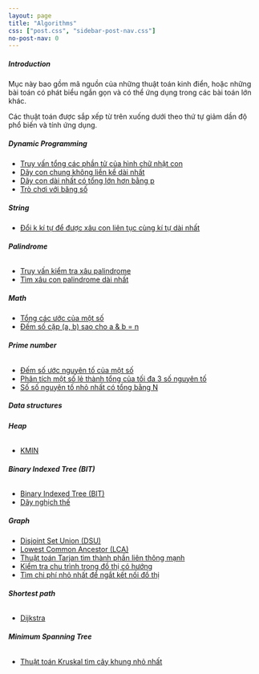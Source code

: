 ```yaml
---
layout: page
title: "Algorithms"
css: ["post.css", "sidebar-post-nav.css"]
no-post-nav: 0
---
```

##### **Introduction**
Mục này bao gồm mã nguồn của những thuật toán kinh điển, hoặc những bài toán có phát biểu ngắn gọn và có thể ứng dụng trong các bài toán lớn khác.

Các thuật toán được sắp xếp từ trên xuống dưới theo thứ tự giảm dần độ phổ biến và tính ứng dụng.

##### **Dynamic Programming**
* [Truy vấn tổng các phần tử của hình chữ nhật con](https://nhannguyen95.github.io/2017/08/01/truy-van-tong-phan-tu-cua-hinh-chu-nhat-con)
* [Dãy con chung không liền kề dài nhất](https://nhannguyen95.github.io/2017/08/02/day-con-chung-khong-lien-ke-dai-nhat)
* [Dãy con dài nhất có tổng lớn hơn bằng p](https://nhannguyen95.github.io/2017/08/02/day-con-dai-nhat-co-tong-lon-hon-bang-p)
* [Trò chơi với băng số](https://nhannguyen95.github.io/2017/08/02/tro-choi-voi-bang-so)

##### **String**
* [Đổi k kí tự để được xâu con liên tục cùng kí tự dài nhất](https://nhannguyen95.github.io/2017/07/21/doi-k-ki-tu-de-duoc-xau-con-lien-tuc-cung-ki-tu-dai-nhat)

###### **Palindrome**
* [Truy vấn kiểm tra xâu palindrome](https://nhannguyen95.github.io/2017/08/01/truy-van-kiem-tra-xau-palindrome)
* [Tìm xâu con palindrome dài nhất](https://nhannguyen95.github.io/2017/08/01/tim-xau-con-palindrome-dai-nhat)

##### **Math**
* [Tổng các ước của một số](https://nhannguyen95.github.io/2017/08/01/tong-cac-uoc-cua-mot-so)
* [Đếm số cặp (a, b) sao cho a & b = n](https://nhannguyen95.github.io/2017/07/30/dem-so-cap-(a,b)-sao-cho-a&b=n)

###### **Prime number**
* [Đếm số ước nguyên tố của một số](https://nhannguyen95.github.io/2017/07/28/dem-so-uoc-nguyen-to-cua-mot-so)
* [Phân tích một số lẻ thành tổng của tối đa 3 số nguyên tố](https://nhannguyen95.github.io/2017/07/30/phan-tich-mot-so-le-thanh-tong-cua-toi-da-3-so-nguyen-to)
* [Số số nguyên tố nhỏ nhất có tổng bằng N](https://nhannguyen95.github.io/2017/07/21/so-so-nguyen-to-nho-nhat-co-tong-bang-n)

##### **Data structures**

###### **Heap**
* [KMIN](https://nhannguyen95.github.io/2017/08/04/KMIN)

###### **Binary Indexed Tree (BIT)**
* [Binary Indexed Tree (BIT)](https://nhannguyen95.github.io/2017/08/01/binary-indexed-tree)
* [Dãy nghịch thế](https://nhannguyen95.github.io/2017/08/01/day-nghich-the)

##### **Graph**
* [Disjoint Set Union (DSU)](https://nhannguyen95.github.io/2017/07/30/disjoint-set-union)
* [Lowest Common Ancestor (LCA)](https://nhannguyen95.github.io/2017/07/27/lowest-common-ancestor)
* [Thuật toán Tarjan tìm thành phần liên thông mạnh](https://nhannguyen95.github.io/2017/08/04/thuat-toan-tarjan-tim-thanh-phan-lien-thong-manh)
* [Kiểm tra chu trình trong đồ thị có hướng](https://nhannguyen95.github.io/2017/07/21/kiem-tra-chu-trinh-trong-do-thi-co-huong)
* [Tìm chi phí nhỏ nhất để ngắt kết nối đồ thị](https://nhannguyen95.github.io/2017/07/19/tim-chi-phi-nho-nhat-de-ngat-ket-noi-do-thi)

###### **Shortest path**
* [Dijkstra](https://nhannguyen95.github.io/2017/07/21/dijkstra)

###### **Minimum Spanning Tree**
* [Thuật toán Kruskal tìm cây khung nhỏ nhất](https://nhannguyen95.github.io/2017/08/03/cay-khung-nho-nhat)
